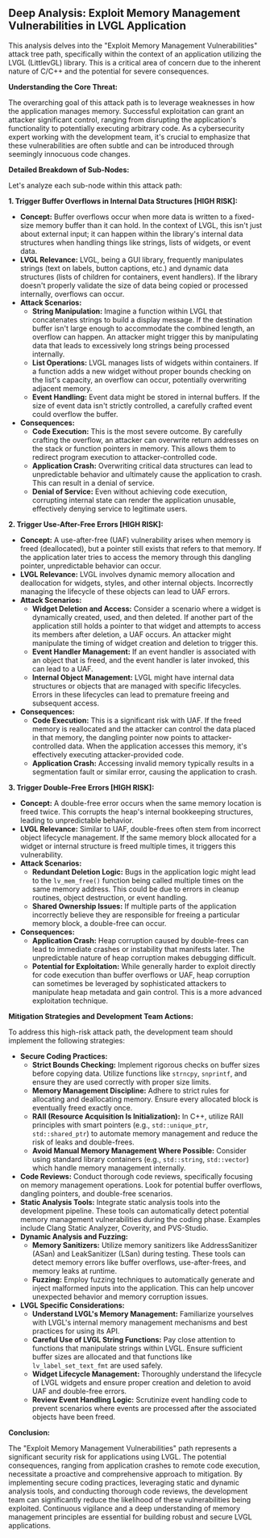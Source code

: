 ## Deep Analysis: Exploit Memory Management Vulnerabilities in LVGL Application

This analysis delves into the "Exploit Memory Management Vulnerabilities" attack tree path, specifically within the context of an application utilizing the LVGL (LittlevGL) library. This is a critical area of concern due to the inherent nature of C/C++ and the potential for severe consequences.

**Understanding the Core Threat:**

The overarching goal of this attack path is to leverage weaknesses in how the application manages memory. Successful exploitation can grant an attacker significant control, ranging from disrupting the application's functionality to potentially executing arbitrary code. As a cybersecurity expert working with the development team, it's crucial to emphasize that these vulnerabilities are often subtle and can be introduced through seemingly innocuous code changes.

**Detailed Breakdown of Sub-Nodes:**

Let's analyze each sub-node within this attack path:

**1. Trigger Buffer Overflows in Internal Data Structures [HIGH RISK]:**

* **Concept:**  Buffer overflows occur when more data is written to a fixed-size memory buffer than it can hold. In the context of LVGL, this isn't just about external input; it can happen within the library's internal data structures when handling things like strings, lists of widgets, or event data.
* **LVGL Relevance:** LVGL, being a GUI library, frequently manipulates strings (text on labels, button captions, etc.) and dynamic data structures (lists of children for containers, event handlers). If the library doesn't properly validate the size of data being copied or processed internally, overflows can occur.
* **Attack Scenarios:**
    * **String Manipulation:**  Imagine a function within LVGL that concatenates strings to build a display message. If the destination buffer isn't large enough to accommodate the combined length, an overflow can happen. An attacker might trigger this by manipulating data that leads to excessively long strings being processed internally.
    * **List Operations:**  LVGL manages lists of widgets within containers. If a function adds a new widget without proper bounds checking on the list's capacity, an overflow can occur, potentially overwriting adjacent memory.
    * **Event Handling:**  Event data might be stored in internal buffers. If the size of event data isn't strictly controlled, a carefully crafted event could overflow the buffer.
* **Consequences:**
    * **Code Execution:** This is the most severe outcome. By carefully crafting the overflow, an attacker can overwrite return addresses on the stack or function pointers in memory. This allows them to redirect program execution to attacker-controlled code.
    * **Application Crash:**  Overwriting critical data structures can lead to unpredictable behavior and ultimately cause the application to crash. This can result in a denial of service.
    * **Denial of Service:**  Even without achieving code execution, corrupting internal state can render the application unusable, effectively denying service to legitimate users.

**2. Trigger Use-After-Free Errors [HIGH RISK]:**

* **Concept:**  A use-after-free (UAF) vulnerability arises when memory is freed (deallocated), but a pointer still exists that refers to that memory. If the application later tries to access the memory through this dangling pointer, unpredictable behavior can occur.
* **LVGL Relevance:** LVGL involves dynamic memory allocation and deallocation for widgets, styles, and other internal objects. Incorrectly managing the lifecycle of these objects can lead to UAF errors.
* **Attack Scenarios:**
    * **Widget Deletion and Access:**  Consider a scenario where a widget is dynamically created, used, and then deleted. If another part of the application still holds a pointer to that widget and attempts to access its members after deletion, a UAF occurs. An attacker might manipulate the timing of widget creation and deletion to trigger this.
    * **Event Handler Management:**  If an event handler is associated with an object that is freed, and the event handler is later invoked, this can lead to a UAF.
    * **Internal Object Management:**  LVGL might have internal data structures or objects that are managed with specific lifecycles. Errors in these lifecycles can lead to premature freeing and subsequent access.
* **Consequences:**
    * **Code Execution:** This is a significant risk with UAF. If the freed memory is reallocated and the attacker can control the data placed in that memory, the dangling pointer now points to attacker-controlled data. When the application accesses this memory, it's effectively executing attacker-provided code.
    * **Application Crash:**  Accessing invalid memory typically results in a segmentation fault or similar error, causing the application to crash.

**3. Trigger Double-Free Errors [HIGH RISK]:**

* **Concept:** A double-free error occurs when the same memory location is freed twice. This corrupts the heap's internal bookkeeping structures, leading to unpredictable behavior.
* **LVGL Relevance:**  Similar to UAF, double-frees often stem from incorrect object lifecycle management. If the same memory block allocated for a widget or internal structure is freed multiple times, it triggers this vulnerability.
* **Attack Scenarios:**
    * **Redundant Deletion Logic:**  Bugs in the application logic might lead to the `lv_mem_free()` function being called multiple times on the same memory address. This could be due to errors in cleanup routines, object destruction, or event handling.
    * **Shared Ownership Issues:** If multiple parts of the application incorrectly believe they are responsible for freeing a particular memory block, a double-free can occur.
* **Consequences:**
    * **Application Crash:** Heap corruption caused by double-frees can lead to immediate crashes or instability that manifests later. The unpredictable nature of heap corruption makes debugging difficult.
    * **Potential for Exploitation:** While generally harder to exploit directly for code execution than buffer overflows or UAF, heap corruption can sometimes be leveraged by sophisticated attackers to manipulate heap metadata and gain control. This is a more advanced exploitation technique.

**Mitigation Strategies and Development Team Actions:**

To address this high-risk attack path, the development team should implement the following strategies:

* **Secure Coding Practices:**
    * **Strict Bounds Checking:** Implement rigorous checks on buffer sizes before copying data. Utilize functions like `strncpy`, `snprintf`, and ensure they are used correctly with proper size limits.
    * **Memory Management Discipline:**  Adhere to strict rules for allocating and deallocating memory. Ensure every allocated block is eventually freed exactly once.
    * **RAII (Resource Acquisition Is Initialization):**  In C++, utilize RAII principles with smart pointers (e.g., `std::unique_ptr`, `std::shared_ptr`) to automate memory management and reduce the risk of leaks and double-frees.
    * **Avoid Manual Memory Management Where Possible:** Consider using standard library containers (e.g., `std::string`, `std::vector`) which handle memory management internally.
* **Code Reviews:** Conduct thorough code reviews, specifically focusing on memory management operations. Look for potential buffer overflows, dangling pointers, and double-free scenarios.
* **Static Analysis Tools:** Integrate static analysis tools into the development pipeline. These tools can automatically detect potential memory management vulnerabilities during the coding phase. Examples include Clang Static Analyzer, Coverity, and PVS-Studio.
* **Dynamic Analysis and Fuzzing:**
    * **Memory Sanitizers:** Utilize memory sanitizers like AddressSanitizer (ASan) and LeakSanitizer (LSan) during testing. These tools can detect memory errors like buffer overflows, use-after-frees, and memory leaks at runtime.
    * **Fuzzing:** Employ fuzzing techniques to automatically generate and inject malformed inputs into the application. This can help uncover unexpected behavior and memory corruption issues.
* **LVGL Specific Considerations:**
    * **Understand LVGL's Memory Management:**  Familiarize yourselves with LVGL's internal memory management mechanisms and best practices for using its API.
    * **Careful Use of LVGL String Functions:** Pay close attention to functions that manipulate strings within LVGL. Ensure sufficient buffer sizes are allocated and that functions like `lv_label_set_text_fmt` are used safely.
    * **Widget Lifecycle Management:**  Thoroughly understand the lifecycle of LVGL widgets and ensure proper creation and deletion to avoid UAF and double-free errors.
    * **Review Event Handling Logic:**  Scrutinize event handling code to prevent scenarios where events are processed after the associated objects have been freed.

**Conclusion:**

The "Exploit Memory Management Vulnerabilities" path represents a significant security risk for applications using LVGL. The potential consequences, ranging from application crashes to remote code execution, necessitate a proactive and comprehensive approach to mitigation. By implementing secure coding practices, leveraging static and dynamic analysis tools, and conducting thorough code reviews, the development team can significantly reduce the likelihood of these vulnerabilities being exploited. Continuous vigilance and a deep understanding of memory management principles are essential for building robust and secure LVGL applications.

